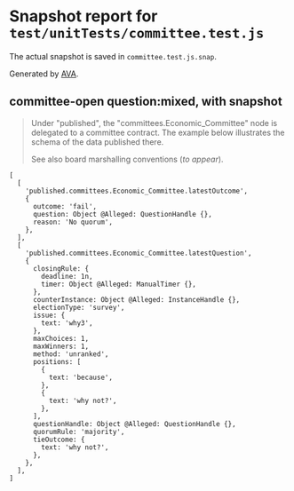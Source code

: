 # Snapshot report for `test/unitTests/committee.test.js`

The actual snapshot is saved in `committee.test.js.snap`.

Generated by [AVA](https://avajs.dev).

## committee-open question:mixed, with snapshot

> Under "published", the "committees.Economic_Committee" node is delegated to a committee contract.
> The example below illustrates the schema of the data published there.
> 
> See also board marshalling conventions (_to appear_).

    [
      [
        'published.committees.Economic_Committee.latestOutcome',
        {
          outcome: 'fail',
          question: Object @Alleged: QuestionHandle {},
          reason: 'No quorum',
        },
      ],
      [
        'published.committees.Economic_Committee.latestQuestion',
        {
          closingRule: {
            deadline: 1n,
            timer: Object @Alleged: ManualTimer {},
          },
          counterInstance: Object @Alleged: InstanceHandle {},
          electionType: 'survey',
          issue: {
            text: 'why3',
          },
          maxChoices: 1,
          maxWinners: 1,
          method: 'unranked',
          positions: [
            {
              text: 'because',
            },
            {
              text: 'why not?',
            },
          ],
          questionHandle: Object @Alleged: QuestionHandle {},
          quorumRule: 'majority',
          tieOutcome: {
            text: 'why not?',
          },
        },
      ],
    ]
